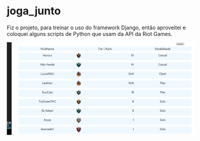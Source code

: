 # joga_junto
Fiz o projeto, para treinar o uso do framework Django, então aproveitei e coloquei alguns scripts de Python
que usam da API da Riot Games.


<img src="list-jog.png">

